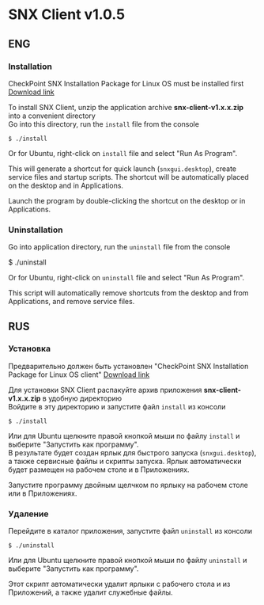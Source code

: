# SNX Client v1.0.5

## ENG

### Installation

CheckPoint SNX Installation Package for Linux OS must be installed
first [Download link](https://supportcenter.checkpoint.com/supportcenter/portal/user/anon/page/default.psml/media-type/html?action=portlets.DCFileAction&eventSubmit_doGetdcdetails&fileid=22824)

To install SNX Client, unzip the application archive **snx-client-v1.x.x.zip** into a convenient directory  
Go into this directory, run the `install` file from the console

`$ ./install`

Or for Ubuntu, right-click on `install` file and select "Run As Program".

This will generate a shortcut for quick launch (`snxgui.desktop`), create service files and startup scripts. The shortcut will be automatically placed on the desktop and in Applications.

Launch the program by double-clicking the shortcut on the desktop or in Applications.

### Uninstallation

Go into application directory, run the `uninstall` file from the console

$ ./uninstall

Or for Ubuntu, right-click on `uninstall` file and select "Run As Program".

This script will automatically remove shortcuts from the desktop and from Applications, and remove service files.

## RUS

### Установка
Предварительно должен быть установлен "CheckPoint SNX Installation Package for Linux OS client" [Download link](https://supportcenter.checkpoint.com/supportcenter/portal/user/anon/page/default.psml/media-type/html?action=portlets.DCFileAction&eventSubmit_doGetdcdetails&fileid=22824)  

Для установки SNX Client распакуйте архив приложения **snx-client-v1.x.x.zip** в удобную директорию  
Войдите в эту директорию и запустите файл `install` из консоли

`$ ./install`

Или для Ubuntu щелкните правой кнопкой мыши по файлу `install` и выберите "Запустить как программу".  
В результате будет создан ярлык для быстрого запуска (`snxgui.desktop`), а также сервисные файлы и скрипты запуска.
Ярлык автоматически будет размещен на рабочем столе и в Приложениях.

Запустите программу двойным щелчком по ярлыку на рабочем столе или в Приложениях.

### Удаление
Перейдите в каталог приложения, запустите файл `uninstall` из консоли

`$ ./uninstall`

Или для Ubuntu щелкните правой кнопкой мыши по файлу `uninstall` и выберите "Запустить как программу".

Этот скрипт автоматически удалит ярлыки с рабочего стола и из Приложений, а также удалит служебные файлы.